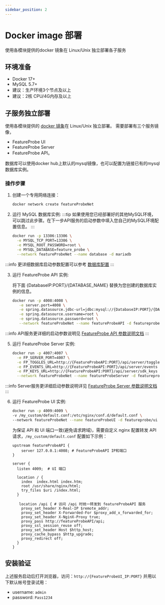 ```yaml
---
sidebar_position: 2
---
```


# Docker image 部署
使用各模块提供的docker 镜象在 Linux/Unix 独立部署各子服务

## 环境准备

* Docker 17+
* MySQL 5.7+
* 建议：生产环境3个节点及以上
* 建议：2核 CPU/4G内存及以上


## 子服务独立部署

使用各模块提供的 [docker 镜象](https://hub.docker.com/repository/docker/featureprobe)在 Linux/Unix 独立部署。
需要部署有三个服务镜像，
* FeatureProbe UI
* FeatureProbe Server
* FeatureProbe API。

数据库可以使用docker hub上默认的mysql镜像，也可以配置为链接已有的mysql数据库实例。

### 操作步骤

1. 创建一个专用网络连接：
   ```bash
   docker network create featureProbeNet
   ```

2. 运行 MySQL 数据库实例:
:::tip
  如果使用您已经部署好的其他MySQL环境，可以跳过此步骤。在下一步API服务的启动参数中填入您自己的MySQL环境配置信息。
:::

   ```bash
   docker run -p 13306:13306 \
     -e MYSQL_TCP_PORT=13306 \
     -e MYSQL_ROOT_PASSWORD=root \
     -e MYSQL_DATABASE=feature_probe \
     --network featureProbeNet --name database -d mariadb
   ```
:::info
   更详细数据库启动参数配置可以参考 [数据库配置](https://mariadb.com/kb/en/mariadb-docker-environment-variables/)
:::

3. 运行 FeatureProbe API 实例:
   
    将下面 {DatabaseIP:PORT}/{DATABASE_NAME} 替换为您创建的数据库实例的信息。

   ```bash
   docker run -p 4008:4008 \
      -e server.port=4008 \
      -e spring.datasource.jdbc-url=jdbc:mysql://{DatabaseIP:PORT}/{DATABASE_NAME} \
      -e spring.datasource.username=root \
      -e spring.datasource.password=root \
      --network featureProbeNet --name featureProbeAPI -d featureprobe/api
   ```
:::info
   API服务更详细的启动参数说明见 [FeatureProbe API 参数说明文档](../../reference/deployment-configuration#featureprobe-api)
:::

5. 运行 FeatureProbe Server 实例:

   ```bash
   docker run -p 4007:4007 \
     -e FP_SERVER_PORT=4007 \
     -e FP_TOGGLES_URL=http://{FeatureProbeAPI:PORT}/api/server/toggles \
     -e FP_EVENTS_URL=http://{FeatureProbeAPI:PORT}/api/server/events \
     -e FP_KEYS_URL=http://{FeatureProbeAPI:PORT}/api/server/sdk_keys \
     --network featureProbeNet --name featureProbeServer -d featureprobe/server
   ```
:::info
   Server服务更详细启动参数说明详见 [FeatureProbe Server 参数说明文档](../../reference/deployment-configuration#featureprobe-server)
:::

6. 运行 FeatureProbe UI 实例:

   ```bash
   docker run -p 4009:4009 \
   -v /my_custom/default.conf:/etc/nginx/conf.d/default.conf \
   --network featureProbeNet --name featureProbeUI -d featureprobe/ui 
   ```

   为保证 API 和 UI 端口一致(避免请求跨域)，需要自定义 nginx 配置转发 API 请求，`/my_custom/default.conf` 配置如下示例：

   ```nginx
   upstream featureProbeAPI {
       server 127.0.0.1:4008; # FeatureProbeAPI IP和端口
   }
   
   server {
     listen 4009;  # UI 端口
   
     location / {
       index  index.html index.htm;
       root /usr/share/nginx/html;
       try_files $uri /index.html;
     }
   
      location /api { # 访问 /api 时统一转发到 featureProbeAPI 服务
       proxy_set_header X-Real-IP $remote_addr;
       proxy_set_header X-Forwarded-For $proxy_add_x_forwarded_for;
       proxy_set_header X-NginX-Proxy true;
       proxy_pass http://featureProbeAPI/api;
       proxy_ssl_session_reuse off;
       proxy_set_header Host $http_host;
       proxy_cache_bypass $http_upgrade;
       proxy_redirect off;
     }
   }
   ```

## 安装验证
上述服务启动后打开浏览器，访问：`http://{FeatureProbeUI_IP:PORT}` 并用以下默认帐号登录试用：

   - username: `admin`
   - password: `Pass1234`
